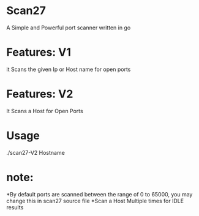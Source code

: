 # Scan27
A Simple and Powerful port scanner written in go

# Features: V1
it Scans the given Ip or Host name for open ports
# Features: V2
It Scans a Host for Open Ports
# Usage 
./scan27-V2 Hostname

# note: 
*By default ports are scanned between the range of 0 to 65000, you may change this in scan27 source file 
*Scan a Host Multiple times for IDLE results

